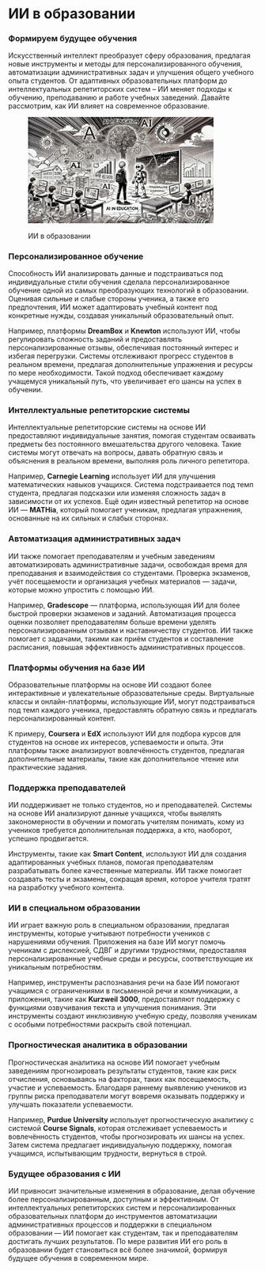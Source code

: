 # ИИ в образовании

### Формируем будущее обучения

Искусственный интеллект преобразует сферу образования, предлагая новые инструменты и методы для персонализированного обучения, автоматизации административных задач и улучшения общего учебного опыта студентов. От адаптивных образовательных платформ до интеллектуальных репетиторских систем – ИИ меняет подходы к обучению, преподаванию и работе учебных заведений. Давайте рассмотрим, как ИИ влияет на современное образование.

<div align="left">

<figure><img src="../../.gitbook/assets/image (1) (1) (1) (1) (1) (1) (1) (1) (1).png" alt="" width="375"><figcaption><p>ИИ в образовании</p></figcaption></figure>

</div>

### Персонализированное обучение

Способность ИИ анализировать данные и подстраиваться под индивидуальные стили обучения сделала персонализированное обучение одной из самых преобразующих технологий в образовании. Оценивая сильные и слабые стороны ученика, а также его предпочтения, ИИ может адаптировать учебный контент под конкретные нужды, создавая уникальный образовательный опыт.

Например, платформы **DreamBox** и **Knewton** используют ИИ, чтобы регулировать сложность заданий и предоставлять персонализированные отзывы, обеспечивая постоянный интерес и избегая перегрузки. Системы отслеживают прогресс студентов в реальном времени, предлагая дополнительные упражнения и ресурсы по мере необходимости. Такой подход обеспечивает каждому учащемуся уникальный путь, что увеличивает его шансы на успех в обучении.

### Интеллектуальные репетиторские системы

Интеллектуальные репетиторские системы на основе ИИ предоставляют индивидуальные занятия, помогая студентам осваивать предметы без постоянного вмешательства другого человека. Такие системы могут отвечать на вопросы, давать обратную связь и объяснения в реальном времени, выполняя роль личного репетитора.

Например, **Carnegie Learning** использует ИИ для улучшения математических навыков учащихся. Система подстраивается под темп студента, предлагая подсказки или изменяя сложность задач в зависимости от их успехов. Ещё один известный репетитор на основе ИИ — **MATHia**, который помогает ученикам, предлагая упражнения, основанные на их сильных и слабых сторонах.

### Автоматизация административных задач

ИИ также помогает преподавателям и учебным заведениям автоматизировать административные задачи, освобождая время для преподавания и взаимодействия со студентами. Проверка экзаменов, учёт посещаемости и организация учебных материалов — задачи, которые можно упростить с помощью ИИ.

Например, **Gradescope** — платформа, использующая ИИ для более быстрой проверки экзаменов и заданий. Автоматизация процесса оценки позволяет преподавателям больше времени уделять персонализированным отзывам и наставничеству студентов. ИИ также помогает с задачами, такими как приём студентов и составление расписания, повышая эффективность административных процессов.

### Платформы обучения на базе ИИ

Образовательные платформы на основе ИИ создают более интерактивные и увлекательные образовательные среды. Виртуальные классы и онлайн-платформы, использующие ИИ, могут подстраиваться под темп каждого ученика, предоставлять обратную связь и предлагать персонализированный контент.

К примеру, **Coursera** и **EdX** используют ИИ для подбора курсов для студентов на основе их интересов, успеваемости и опыта. Эти платформы также анализируют вовлечённость студентов, предлагая дополнительные материалы, такие как дополнительное чтение или практические задания.

### Поддержка преподавателей

ИИ поддерживает не только студентов, но и преподавателей. Системы на основе ИИ анализируют данные учащихся, чтобы выявлять закономерности в обучении и помогать учителям понимать, кому из учеников требуется дополнительная поддержка, а кто, наоборот, успешно продвигается.

Инструменты, такие как **Smart Content**, используют ИИ для создания адаптированных учебных планов, помогая преподавателям разрабатывать более качественные материалы. ИИ также помогает создавать тесты и экзамены, сокращая время, которое учителя тратят на разработку учебного контента.

### ИИ в специальном образовании

ИИ играет важную роль в специальном образовании, предлагая инструменты, которые учитывают потребности учеников с нарушениями обучения. Приложения на базе ИИ могут помочь ученикам с дислексией, СДВГ и другими трудностями, предоставляя персонализированные учебные среды и ресурсы, соответствующие их уникальным потребностям.

Например, инструменты распознавания речи на базе ИИ помогают учащимся с ограничениями в письменной речи и коммуникации, а приложения, такие как **Kurzweil 3000**, предоставляют поддержку с функциями озвучивания текста и улучшения понимания. Эти инструменты создают инклюзивную учебную среду, позволяя ученикам с особыми потребностями раскрыть свой потенциал.

### Прогностическая аналитика в образовании

Прогностическая аналитика на основе ИИ помогает учебным заведениям прогнозировать результаты студентов, такие как риск отчисления, основываясь на факторах, таких как посещаемость, участие и успеваемость. Благодаря раннему выявлению учеников из группы риска преподаватели могут вовремя оказывать поддержку и улучшать показатели успеваемости.

Например, **Purdue University** использует прогностическую аналитику с системой **Course Signals**, которая отслеживает успеваемость и вовлечённость студентов, чтобы прогнозировать их шансы на успех. Затем система предлагает индивидуальную поддержку, помогая учащимся, испытывающим трудности, вернуться в строй.

### Будущее образования с ИИ

ИИ привносит значительные изменения в образование, делая обучение более персонализированным, доступным и эффективным. От интеллектуальных репетиторских систем и персонализированных образовательных платформ до инструментов автоматизации административных процессов и поддержки в специальном образовании — ИИ помогает как студентам, так и преподавателям достигать лучших результатов. По мере развития ИИ его роль в образовании будет становиться всё более значимой, формируя будущее обучения в современном мире.

